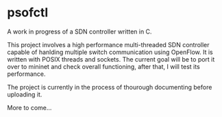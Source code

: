 # psofctl
A work in progress of a SDN controller written in C.

This project involves a high performance multi-threaded SDN controller capable
of hanlding multiple switch communication using OpenFlow. It is written with
POSIX threads and sockets. The current goal will be to port it over to mininet
and check overall functioning, after that, I will test its performance.

The project is currently in the process of thourough documenting before 
uploading it.

More to come...

